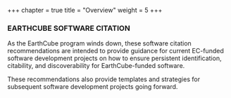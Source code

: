 +++
chapter = true
title = "Overview"
weight = 5
+++

### EARTHCUBE SOFTWARE CITATION

As the EarthCube program winds down, these software citation recommendations are intended to provide guidance for current EC-funded software development projects on how to ensure persistent identification, citability, and discoverability for EarthCube-funded software.


These recommendations also provide templates and strategies for subsequent software development projects going forward.

